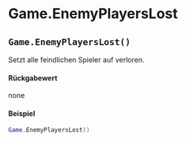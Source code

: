 # Game.EnemyPlayersLost

## `Game.EnemyPlayersLost()`

Setzt alle feindlichen Spieler auf verloren.

#### Rückgabewert

none

#### Beispiel

```lua
Game.EnemyPlayersLost()
```
